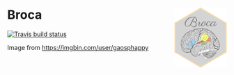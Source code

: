 # Broca <img src="man/figures/logo.png" align="right" width="120" />     
<!-- badges: start -->
[![Travis build status](https://travis-ci.com/meerapatelmd/broca.svg?branch=master)](https://travis-ci.com/meerapatelmd/broca)
<!-- badges: end -->
Image from https://imgbin.com/user/gaosphappy     